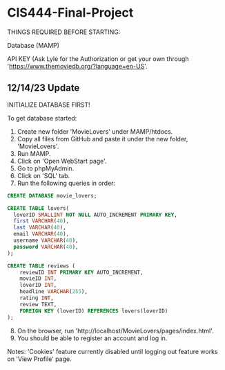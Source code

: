 # CIS444-Final-Project

THINGS REQUIRED BEFORE STARTING:

Database (MAMP)

API KEY (Ask Lyle for the Authorization or get your own through 'https://www.themoviedb.org/?language=en-US'.

## 12/14/23 Update
INITIALIZE DATABASE FIRST!

To get database started:
1. Create new folder 'MovieLovers' under MAMP/htdocs. 
2. Copy all files from GitHub and paste it under the new folder, 'MovieLovers'.
3. Run MAMP.
4. Click on 'Open WebStart page'.
5. Go to phpMyAdmin.
6. Click on 'SQL' tab.
7. Run the following queries in order:

```sql
CREATE DATABASE movie_lovers;
```

```sql
CREATE TABLE lovers(
  loverID SMALLINT NOT NULL AUTO_INCREMENT PRIMARY KEY,
  first VARCHAR(40),
  last VARCHAR(40),
  email VARCHAR(40),
  username VARCHAR(40), 
  password VARCHAR(40),
);
```

```sql
CREATE TABLE reviews (
    reviewID INT PRIMARY KEY AUTO_INCREMENT,
    movieID INT,
    loverID INT,
    headline VARCHAR(255),
    rating INT,
    review TEXT,
    FOREIGN KEY (loverID) REFERENCES lovers(loverID)
);
```

8. On the browser, run 'http://localhost/MovieLovers/pages/index.html'.
9. You should be able to register an account and log in.


Notes: 'Cookies' feature currently disabled until logging out feature works on 'View Profile' page.
